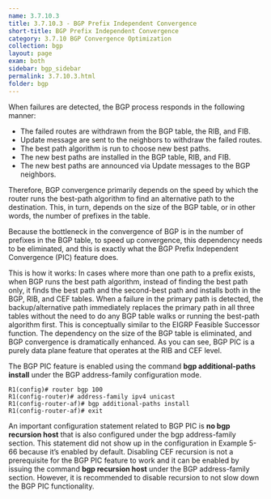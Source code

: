 ```yaml
---
name: 3.7.10.3
title: 3.7.10.3 - BGP Prefix Independent Convergence
short-title: BGP Prefix Independent Convergence
category: 3.7.10 BGP Convergence Optimization
collection: bgp
layout: page
exam: both
sidebar: bgp_sidebar
permalink: 3.7.10.3.html
folder: bgp
---
```

When failures are detected, the BGP process responds in the following manner:
- The failed routes are withdrawn from the BGP table, the RIB, and FIB.
- Update message are sent to the neighbors to withdraw the failed routes.
- The best path algorithm is run to choose new best paths.
- The new best paths are installed in the BGP table, RIB, and FIB.
- The new best paths are announced via Update messages to the BGP neighbors.

Therefore, BGP convergence primarily depends on the speed by which the router runs the best-path algorithm to find an alternative path to the destination. This, in turn, depends on the size of the BGP table, or in other words, the number of prefixes in the table.

Because the bottleneck in the convergence of BGP is in the number of prefixes in the BGP table, to speed up convergence, this dependency needs to be eliminated, and this is exactly what the BGP Prefix Independent Convergence (PIC) feature does.

This is how it works: In cases where more than one path to a prefix exists, when BGP runs the best path algorithm, instead of finding the best path only, it finds the best path and the second-best path and installs both in the BGP, RIB, and CEF tables. When a failure in the primary path is detected, the backup/alternative path immediately replaces the primary path in all three tables without the need to do any BGP table walks or running the best-path algorithm first. This is conceptually similar to the EIGRP Feasible Successor function. The dependency on the size of the BGP table is eliminated, and BGP convergence is dramatically enhanced. As you can see, BGP PIC is a purely data plane feature that operates at the RIB and CEF level.

The BGP PIC feature is enabled using the command **bgp additional-paths install** under the BGP address-family configuration mode.
```
R1(config)# router bgp 100
R1(config-router)# address-family ipv4 unicast
R1(config-router-af)# bgp additional-paths install
R1(config-router-af)# exit
```
An important configuration statement related to BGP PIC is **no bgp recursion host** that is also configured under the bgp address-family section. This statement did not show up in the configuration in Example 5-66 because it’s enabled by default. Disabling CEF recursion is not a prerequisite for the BGP PIC feature to work and it can be enabled by issuing the command **bgp recursion host** under the BGP address-family section. However, it is recommended to disable recursion to not slow down the BGP PIC functionality.
